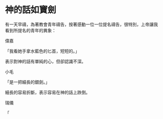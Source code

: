 # 神的話如寶劍

有一天早禱，為著教會青年禱告，按著感動一位一位提名禱告，很特別，上帝讓我看到所提名的青年的異象：

偉嘉

「我看她手拿水藍色的匕首，短短的。」

表示對神的話有單純的心，但卻認識不深。

小毛

「是一把細長的銀劍。」

細長的容易折斷，表示容易在神的話上跌倒。

瑞儀

「

